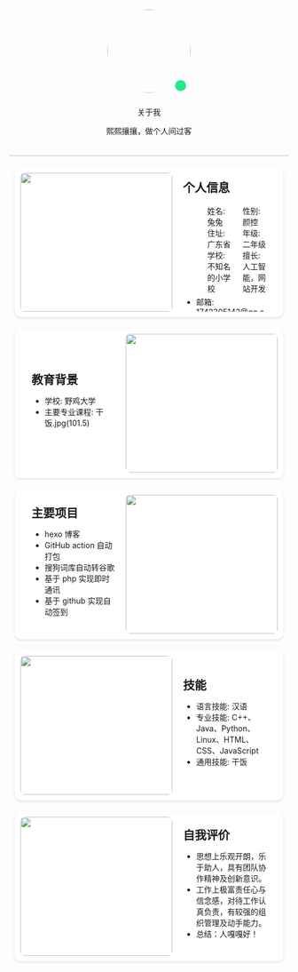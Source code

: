 <style>
	/* 头像卡片 */
	.author-img {
        position: relative; /* 设置相对定位 */
    }

    .author-box {
        text-align: center;
        padding: 20px;
        height: auto;
        border-bottom: 2px solid #ddd;
        /* 分割线 */
    }
    
    .author-img img {
        border-radius: 50%; /* 显示为圆形 */
        width: 150px; /* 宽度设置 */
        height: 150px; /* 高度保持一致，否则就成椭圆了 */
        margin-bottom: 10px;
    }
    
    .green-dot {
    	position: absolute;
    	right: calc(50% - 67px);
    	bottom: 13px;
    	width: 20px; /* 小圆点的宽度 */
    	height: 20px; /* 小圆点的高度 */
    	background-color: rgb(40, 231, 139); /* 小圆点的颜色，感觉很好看，对照着QQ的颜色搞的 */
    	border-radius: 50%; /* 使小圆点变成圆形 */
    }
    
    /* 文本格式，全局 */
    .content h2 {
        margin-top: 0;
        margin-bottom: 0;
    }
    
    /* 设置每一节宽度，高度，长度等等 */
    .content .column {
    	margin-top: 4px;
        margin-bottom: 4px;
        width: 65%;
        margin-left: 20px;
    }
    
    /* 给第一格个人信息进行适配 */
    .content .info-columns {
        margin: 10px 0;
    }
    
    /* 第一格的个人信息，我使用了表格，为了显示更多信息的同时不空出大部分地方，你们自行选择 */
    .content .row {
        display: flex;
        justify-content: space-between;
    }
    
    /* 每一节通用格式 */
    .section {
        display: flex;
        padding: 10px;
        align-items: center;
        justify-content: space-between;
        border-bottom: none;
        margin-top: 20px;
        margin: 20px 10px 0 10px;
        border-radius: 10px;
        background-color: white;
        height: 250px;
        box-shadow: 0 2px 4px rgba(0, 0, 0, 0.1);
    }
    
    /* 夜间适配，改变背景和相关阴影部分 */
    [data-theme=dark] .section {
        background-color: #2c2c2c;
        box-shadow: 0 2px 4px rgba(0, 0, 0, 0.5);
    }
    
    /* 右图左文样式，左边为row，因为是默认的所以不需要指定 */
    .section.right {
        flex-direction: row-reverse;
    }
    
    /* 节内图片所在位置相关格式，这里是因为我开了fancybox，也就是点击预览大图的效果，使图片被一个a所包裹，如果你关了请自行将该内容添加到下面的img中，其他位置对应调整 */
    .section a {
    	width: 45%;
    	height: 100%;
    	transition: transform 0.5s ease; /* 添加过渡效果 */
    
    }
    
    /* 节内A标签内的图片，占满a标签，并不拉伸，使用覆盖，自适应大小 */
    .section img {
        width: 100%;
        height: 100%;
        object-fit: cover;
        border-radius: 8px;
    }
    
    /* 在鼠标悬停在 .section 上时，放大图片 */
    .section:hover a {
    	transform: scale(1.10); /* 将图片放大10% */
    }
    
    /* 设置放大只在当图片没有消失时，否则这个宽度会覆盖掉设置的小时候为100%的设定 */
    @media (min-width: 870px) {
    	/* 图像在右边的节，当鼠标放入，适当向左偏移，造成好像被图像挤过去的视觉效果 */
    	.section.right:hover .content {
    		margin-left: 10px;
    	}
    	/* 通用，因为文字是靠左的，改变宽度就被挤过去了 */
    	.section:hover .content {
    		width: 50%;
    		width: 50%;
    	}
    }
    
    /* 通用文字部分基础设置 */
    .section .content {
        width: 55%;
        margin: 20px 20px;
        max-height: 100%;
        overflow: hidden; /* 超出部分不好看，我给隐藏了，看不见也比超出强，不过这个可以通过修改各种宽度高度进行个性适配 */
        text-overflow: ellipsis;
        transition: width 0.5s ease, margin-left 0.3s ease; /* 添加过渡效果 */
    }
    
    /* 最下方的一堆个人站点 */
    .wrapper {
    	text-align: center; /* 文字居中 */
        padding: 10px;
        margin: 20px 10px 0 10px;
        border-radius: 10px;
        background-color: white;
        height: auto;
        box-shadow: 0 2px 4px rgba(0, 0, 0, 0.1);
    }
    
    /* 四个大字 */
    .wrapper .label {
        margin: 20px 20px;
    }
    
    /* 网格相关链接布局样式 */
    .wrapper .site-grid {
        margin-top: 10px;
        border-radius: 8px;
        display: grid;
        grid-template-columns: repeat(4, 1fr); /* 一行四块 */
        gap: 10px; /* 块之间的间隙 */
        width: 100%;
        height: auto; /* 宽度自动填充 */
    }
    
    /* 每个站点块的样式 */
    .wrapper .site-grid .site-item {
    	z-index: 1;
        border-radius: 10px;
        position: relative;
        width: 100%;/* 宽度自动填充 */
        height: 200px;/* 设置块的高度 */
        background-size: cover;/* 背景图片填充整个块 */
        background-position: center;/* 背景图片居中 */
        display: flex;
        justify-content: center;
        align-items: center;
        text-decoration: none;
        overflow: hidden; /* 使超出边框的内容隐藏 */
        transition: transform 0.3s ease-in-out, z-index 0.3s ease-in-out;
    }


​    
    /* 动画效果，鼠标放上去时背景图片放大的动画 */
    @media (min-width: 870px) {
    	.wrapper .site-grid .site-item:hover {
    		transform: scale(1.2); /* 放大倍数 */
    		z-index: 2;
    	}
    }
    
    /* 块中的字覆盖层样式 */
    .wrapper .site-overlay {
        position: absolute;
        inset: 0; /* 将 top, right, bottom, left 都设为 0 */
        border-radius: 10px;
        background: rgba(255, 255, 255, 0.5); /* 初始为透明背景 */
        transition: background 0.6s, color 0.6s; /* 背景过渡效果 */
        display: flex;
        text-align: center;
        justify-content: center;
        align-items: center;
        font: bold 25px sans-serif; /* 根据需求更改字体大小 */
        color: #000000; /* 根据需求更改字体颜色，默认是黑 */
    }
    
    /* 鼠标悬停时的样式 */
    .wrapper .site-item:hover .site-overlay {
        background: rgba(0, 0, 0, 0.5); /* 白底变黑 */
        color: #ffffff; /* 黑字变白 */
    }
    
    /* 夜间适配 */
    [data-theme=dark] .wrapper {
        background-color: #2c2c2c; /* 这是我全局的夜间统一色，你们自己看 */
        box-shadow: 0 2px 4px rgba(0, 0, 0, 0.5);
    }
    
    /* 夜间鼠标悬停动效适配 */
    [data-theme=dark] .wrapper .site-item:hover .site-overlay {
        background: rgba(255, 255, 255, 0.5);
        color: #000000;
    }
    
    /* 夜间卡片背景适配，和白天是相反的 */
    [data-theme=dark] .wrapper .site-overlay {
        background: rgba(0, 0, 0, 0.5);
        color: #ffffff;
    }
    
    /* 窄屏适配 */
    @media (max-width: 870px) {/* 当页面宽度小于870像素时 */
        /* 不显示图片 */
    	.section a {
    		display: none;
    	}
    	
    	/* 将位置留给文字 */
    	.section .content {
    		width: 100%;
    	}
    	/* 高度自己调整，因为窄屏视野没有那么大，部分节窄一点宽一点不影响，但是最小仍然是之前设置的值，这个需要你们自己改 */
    	.section {
    	    height: auto;
    	    min-height: 250px;
    	}
    	
    	/* 下方链接到现在显示为两列，要不然挤得不行 */
    	.wrapper .site-grid {
            grid-template-columns: repeat(2, 1fr);
            /* 一行显示2个块 */
            grid-auto-rows: 200px;
            /* 保持行高一致 */
        }
    }
    
    /* 当页面宽度小于480像素时，我们的表格成为1列 */
    @media (max-width: 560px) {
        .wrapper .site-grid {
            grid-template-columns: repeat(1, 1fr);
            /* 一行显示1个块 */
            grid-auto-rows: 200px;
            /* 保持行高一致 */
        }
    }
</style>

<div class="author-box">
    <div class="author-img">
        <img class="no-lightbox" src="https://flies.tutublog.eu.org/file/1737866643546_b_be918e46b6b687eb9d93f97cbb321512.jpg">
        <div class="green-dot"></div>
    </div>
    <div class="image-dot"></div>
    <p class="p center logo large">关于我</p>
    <p class="p center small">熙熙攘攘，做个人间过客</p>
</div>


<div class="section left">
    <img src="https://t.mwm.moe/ysmp">
    <div class="content">
        <div class="info-columns">
            <h2>个人信息</h2>
            <ul>
                <div class="row">
                    <div class="column">
                        <li>姓名: 兔兔</li>
                        <li>住址: 广东省</li>
                        <li>学校: 不知名的小学校</li>
                    </div>
                    <div class="column">
                        <li>性别: 颜控</li>
                        <li>年级: 二年级</li>
                        <li>擅长: 人工智能，网站开发</li>
                    </div>
                </div>
                <li>邮箱: 1742305143@qq.com</li>
            </ul>
        </div>
    </div>
</div>

<div class="section right">
    <img src="https://t.mwm.moe/ys">
    <div class="content">
        <h2>教育背景</h2>
        <ul>
            <li>学校: 野鸡大学</li>
            <li>主要专业课程: 干饭.jpg(101.5)</li>
        </ul>
    </div>
</div>

<div class="section right">
    <img src="https://t.mwm.moe/ysz">
    <div class="content">
        <h2>主要项目</h2>
        <ul>
            <li>hexo 博客</li>
            <li>GitHub action 自动打包</li>
            <li>搜狗词库自动转谷歌</li>
            <li>基于 php 实现即时通讯</li>
            <li>基于 github 实现自动签到</li>
        </ul>
    </div>
</div>

<div class="section left">
	<img src="https://t.mwm.moe/ycy">
    <div class="content">
        <h2>技能</h2>
        <ul>
            <li>语言技能: 汉语</li>
            <li>专业技能: C++、Java、Python、Linux、HTML、CSS、JavaScript</li>
            <li>通用技能: 干饭</li>
        </ul>
    </div>
</div>

<div class="section left">
    <img src="https://t.mwm.moe/ysmp">
    <div class="content">
        <h2>自我评价</h2>
        <ul>
            <li>思想上乐观开朗，乐于助人，具有团队协作精神及创新意识。</li>
            <li>工作上极富责任心与信念感，对待工作认真负责，有较强的组织管理及动手能力。</li>
            <li>总结：人嘎嘎好！</li>
        </ul>
    </div>
</div>
